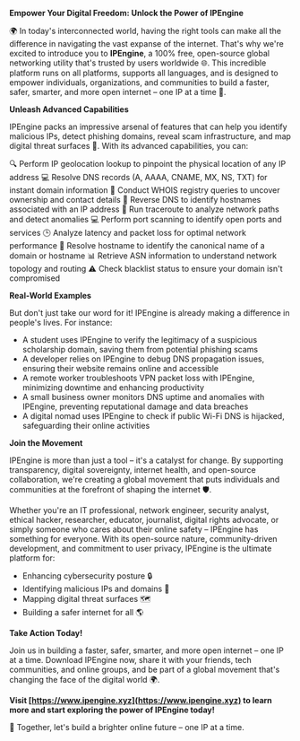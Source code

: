**Empower Your Digital Freedom: Unlock the Power of IPEngine**

🌍 In today's interconnected world, having the right tools can make all the difference in navigating the vast expanse of the internet. That's why we're excited to introduce you to **IPEngine**, a 100% free, open-source global networking utility that's trusted by users worldwide 🌐. This incredible platform runs on all platforms, supports all languages, and is designed to empower individuals, organizations, and communities to build a faster, safer, smarter, and more open internet – one IP at a time 🚀.

**Unleash Advanced Capabilities**

IPEngine packs an impressive arsenal of features that can help you identify malicious IPs, detect phishing domains, reveal scam infrastructure, and map digital threat surfaces 🔐. With its advanced capabilities, you can:

🔍 Perform IP geolocation lookup to pinpoint the physical location of any IP address
💻 Resolve DNS records (A, AAAA, CNAME, MX, NS, TXT) for instant domain information
📡 Conduct WHOIS registry queries to uncover ownership and contact details
🔄 Reverse DNS to identify hostnames associated with an IP address
🚀 Run traceroute to analyze network paths and detect anomalies
💻 Perform port scanning to identify open ports and services
🕒 Analyze latency and packet loss for optimal network performance
🔌 Resolve hostname to identify the canonical name of a domain or hostname
📊 Retrieve ASN information to understand network topology and routing
⚠️ Check blacklist status to ensure your domain isn't compromised

**Real-World Examples**

But don't just take our word for it! IPEngine is already making a difference in people's lives. For instance:

* A student uses IPEngine to verify the legitimacy of a suspicious scholarship domain, saving them from potential phishing scams
* A developer relies on IPEngine to debug DNS propagation issues, ensuring their website remains online and accessible
* A remote worker troubleshoots VPN packet loss with IPEngine, minimizing downtime and enhancing productivity
* A small business owner monitors DNS uptime and anomalies with IPEngine, preventing reputational damage and data breaches
* A digital nomad uses IPEngine to check if public Wi-Fi DNS is hijacked, safeguarding their online activities

**Join the Movement**

IPEngine is more than just a tool – it's a catalyst for change. By supporting transparency, digital sovereignty, internet health, and open-source collaboration, we're creating a global movement that puts individuals and communities at the forefront of shaping the internet 🛡️.

Whether you're an IT professional, network engineer, security analyst, ethical hacker, researcher, educator, journalist, digital rights advocate, or simply someone who cares about their online safety – IPEngine has something for everyone. With its open-source nature, community-driven development, and commitment to user privacy, IPEngine is the ultimate platform for:

* Enhancing cybersecurity posture 🔒
* Identifying malicious IPs and domains 🚨
* Mapping digital threat surfaces 🗺️
* Building a safer internet for all 🌎

**Take Action Today!**

Join us in building a faster, safer, smarter, and more open internet – one IP at a time. Download IPEngine now, share it with your friends, tech communities, and online groups, and be part of a global movement that's changing the face of the digital world 🌍.

**Visit [https://www.ipengine.xyz](https://www.ipengine.xyz) to learn more and start exploring the power of IPEngine today!**

🚀 Together, let's build a brighter online future – one IP at a time.